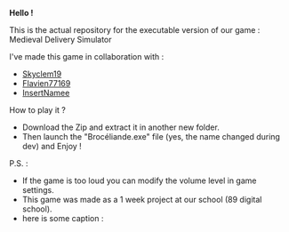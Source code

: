 **Hello !**

This is the actual repository for the executable version of our game : Medieval Delivery Simulator

I've made this game in collaboration with :
- [Skyclem19](https://github.com/Skyclem19)
- [Flavien77169](https://github.com/Flavien77169)
- [InsertNamee](https://github.com/InsertNamee)

How to play it ?
- Download the Zip and extract it in another new folder.
- Then launch the "Brocéliande.exe" file (yes, the name changed during dev) and Enjoy !

P.S. :
- If the game is too loud you can modify the volume level in game settings.
- This game was made as a 1 week project at our school (89 digital school).
- here is some caption :
